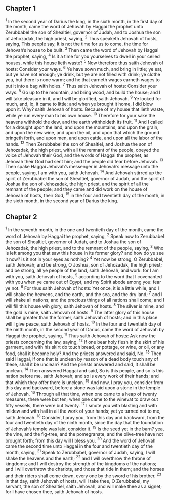 ## Chapter 1

<sup>1</sup> In the second year of Darius the king, in the sixth month, in the first day of the month, came the word of Jehovah by Haggai the prophet unto Zerubbabel the son of Shealtiel, governor of Judah, and to Joshua the son of Jehozadak, the high priest, saying,
<sup>2</sup> Thus speaketh Jehovah of hosts, saying, This people say, It is not the time for us to come, the time for Jehovah’s house to be built.
<sup>3</sup> Then came the word of Jehovah by Haggai the prophet, saying,
<sup>4</sup> Is it a time for you yourselves to dwell in your ceiled houses, while this house lieth waste?
<sup>5</sup> Now therefore thus saith Jehovah of hosts: Consider your ways.
<sup>6</sup> Ye have sown much, and bring in little; ye eat, but ye have not enough; ye drink, but ye are not filled with drink; ye clothe you, but there is none warm; and he that earneth wages earneth wages to put it into a bag with holes.
<sup>7</sup> Thus saith Jehovah of hosts: Consider your ways.
<sup>8</sup> Go up to the mountain, and bring wood, and build the house; and I will take pleasure in it, and I will be glorified, saith Jehovah.
<sup>9</sup> Ye looked for much, and, lo, it came to little; and when ye brought it home, I did blow upon it. Why? saith Jehovah of hosts. Because of my house that lieth waste, while ye run every man to his own house.
<sup>10</sup> Therefore for your sake the heavens withhold the dew, and the earth withholdeth its fruit.
<sup>11</sup> And I called for a drought upon the land, and upon the mountains, and upon the grain, and upon the new wine, and upon the oil, and upon that which the ground bringeth forth, and upon men, and upon cattle, and upon all the labor of the hands.
<sup>12</sup> Then Zerubbabel the son of Shealtiel, and Joshua the son of Jehozadak, the high priest, with all the remnant of the people, obeyed the voice of Jehovah their God, and the words of Haggai the prophet, as Jehovah their God had sent him; and the people did fear before Jehovah.
<sup>13</sup> Then spake Haggai Jehovah’s messenger in Jehovah’s message unto the people, saying, I am with you, saith Jehovah.
<sup>14</sup> And Jehovah stirred up the spirit of Zerubbabel the son of Shealtiel, governor of Judah, and the spirit of Joshua the son of Jehozadak, the high priest, and the spirit of all the remnant of the people; and they came and did work on the house of Jehovah of hosts, their God,
<sup>15</sup> in the four and twentieth day of the month, in the sixth month, in the second year of Darius the king.
## Chapter 2

<sup>1</sup> In the seventh month, in the one and twentieth day of the month, came the word of Jehovah by Haggai the prophet, saying,
<sup>2</sup> Speak now to Zerubbabel the son of Shealtiel, governor of Judah, and to Joshua the son of Jehozadak, the high priest, and to the remnant of the people, saying,
<sup>3</sup> Who is left among you that saw this house in its former glory? and how do ye see it now? is it not in your eyes as nothing?
<sup>4</sup> Yet now be strong, O Zerubbabel, saith Jehovah; and be strong, O Joshua, son of Jehozadak, the high priest; and be strong, all ye people of the land, saith Jehovah, and work: for I am with you, saith Jehovah of hosts,
<sup>5</sup> according to the word that I covenanted with you when ye came out of Egypt, and my Spirit abode among you: fear ye not.
<sup>6</sup> For thus saith Jehovah of hosts: Yet once, it is a little while, and I will shake the heavens, and the earth, and the sea, and the dry land;
<sup>7</sup> and I will shake all nations; and the precious things of all nations shall come; and I will fill this house wih glory, saith Jehovah of hosts.
<sup>8</sup> The silver is mine, and the gold is mine, saith Jehovah of hosts.
<sup>9</sup> The latter glory of this house shall be greater than the former, saith Jehovah of hosts; and in this place will I give peace, saith Jehovah of hosts.
<sup>10</sup> In the four and twentieth day of the ninth month, in the second year of Darius, came the word of Jehovah by Haggai the prophet, saying,
<sup>11</sup> Thus saith Jehovah of hosts: Ask now the priests concerning the law, saying,
<sup>12</sup> If one bear holy flesh in the skirt of his garment, and with his skirt do touch bread, or pottage, or wine, or oil, or any food, shall it become holy? And the priests answered and said, No.
<sup>13</sup> Then said Haggai, If one that is unclean by reason of a dead body touch any of these, shall it be unclean? And the priests answered and said, It shall be unclean.
<sup>14</sup> Then answered Haggai and said, So is this people, and so is this nation before me, saith Jehovah; and so is every work of their hands; and that which they offer there is unclean.
<sup>15</sup> And now, I pray you, consider from this day and backward, before a stone was laid upon a stone in the temple of Jehovah.
<sup>16</sup> Through all that time, when one came to a heap of twenty measures, there were but ten; when one came to the winevat to draw out fifty vessels, there were but twenty.
<sup>17</sup> I smote you with blasting and with mildew and with hail in all the work of your hands; yet ye turned not to me, saith Jehovah.
<sup>18</sup> Consider, I pray you, from this day and backward, from the four and twentieth day of the ninth month, since the day that the foundation of Jehovah’s temple was laid, consider it.
<sup>19</sup> Is the seed yet in the barn? yea, the vine, and the fig-tree, and the pomegranate, and the olive-tree have not brought forth; from this day will I bless you.
<sup>20</sup> And the word of Jehovah came the second time unto Haggai in the four and twentieth day of the month, saying,
<sup>21</sup> Speak to Zerubbabel, governor of Judah, saying, I will shake the heavens and the earth;
<sup>22</sup> and I will overthrow the throne of kingdoms; and I will destroy the strength of the kingdoms of the nations; and I will overthrow the chariots, and those that ride in them; and the horses and their riders shall come down, every one by the sword of his brother.
<sup>23</sup> In that day, saith Jehovah of hosts, will I take thee, O Zerubbabel, my servant, the son of Shealtiel, saith Jehovah, and will make thee as a signet; for I have chosen thee, saith Jehovah of hosts.